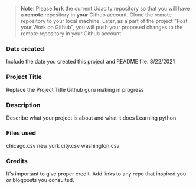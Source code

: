 >**Note**: Please **fork** the current Udacity repository so that you will have a **remote** repository in **your** Github account. Clone the remote repository to your local machine. Later, as a part of the project "Post your Work on Github", you will push your proposed changes to the remote repository in your Github account.

### Date created
Include the date you created this project and README file.
8/22/2021
### Project Title
Replace the Project Title
Github guru making in progress
### Description
Describe what your project is about and what it does
Learning python
### Files used
chicago.csv
new york city.csv
washington.csv

### Credits
It's important to give proper credit. Add links to any repo that inspired you or blogposts you consulted.

